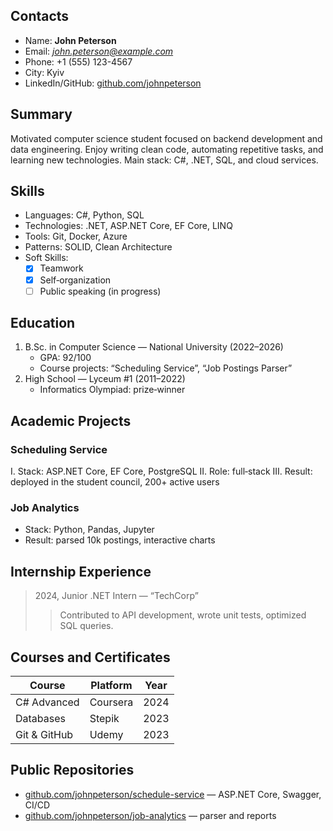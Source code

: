 ## Contacts
- Name: **John Peterson**
- Email: *john.peterson@example.com*
- Phone: +1 (555) 123-4567
- City: Kyiv
- LinkedIn/GitHub: [github.com/johnpeterson](github.com/johnpeterson)

## Summary
Motivated computer science student focused on backend development and data engineering. Enjoy writing clean code, automating repetitive tasks, and learning new technologies. Main stack: C#, .NET, SQL, and cloud services.

## Skills
- Languages: C#, Python, SQL
- Technologies: .NET, ASP.NET Core, EF Core, LINQ
- Tools: Git, Docker, Azure
- Patterns: SOLID, Clean Architecture
- Soft Skills:
  - [x] Teamwork
  - [x] Self‑organization
  - [ ] Public speaking (in progress)

## Education
1. B.Sc. in Computer Science — National University (2022–2026)
   - GPA: 92/100
   - Course projects: “Scheduling Service”, “Job Postings Parser”
2. High School — Lyceum #1 (2011–2022)
   - Informatics Olympiad: prize‑winner

## Academic Projects
### Scheduling Service
I. Stack: ASP.NET Core, EF Core, PostgreSQL
II. Role: full‑stack
III. Result: deployed in the student council, 200+ active users

### Job Analytics
- Stack: Python, Pandas, Jupyter
- Result: parsed 10k postings, interactive charts

## Internship Experience
> 2024, Junior .NET Intern — “TechCorp”
>> Contributed to API development, wrote unit tests, optimized SQL queries.

## Courses and Certificates
| Course | Platform | Year |
|---|---|---|
| C# Advanced | Coursera | 2024 |
| Databases | Stepik | 2023 |
| Git & GitHub | Udemy | 2023 |

## Public Repositories
- [github.com/johnpeterson/schedule-service](https://github.com/johnpeterson/schedule-service) — ASP.NET Core, Swagger, CI/CD
- [github.com/johnpeterson/job-analytics](https://github.com/johnpeterson/job-analytics) — parser and reports